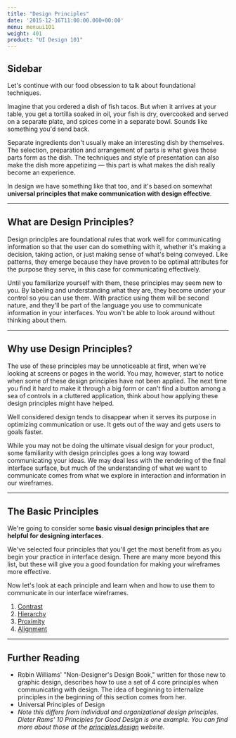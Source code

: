 ```yaml
---
title: "Design Principles"
date: '2015-12-16T11:00:00.000+00:00'
menu: menuui101
weight: 401
product: "UI Design 101"
---
```


## Sidebar

Let's continue with our food obsession to talk about foundational techniques.

Imagine that you ordered a dish of fish tacos. But when it arrives at your table, you get a tortilla soaked in oil, your fish is dry, overcooked and served on a separate plate, and spices come in a separate bowl. Sounds like something you'd send back.

Separate ingredients don't usually make an interesting dish by themselves. The selection, preparation and arrangement of parts is what gives those parts form as the dish. The techniques and style of presentation can also make the dish more appetizing — this part is what makes the dish really become an experience.

In design we have something like that too, and it's based on somewhat **universal principles that make communication with design effective**.

- - -

## What are Design Principles?

Design principles are foundational rules that work well for communicating information so that the user can do something with it, whether it's making a decision, taking action, or just making sense of what's being conveyed. Like patterns, they emerge because they have proven to be optimal attributes for the purpose they serve, in this case for communicating effectively.

Until you familiarize yourself with them, these principles may seem new to you. By labeling and understanding what they are, they become under your control so you can use them. With practice using them will be second nature, and they'll be part of the language you use to communicate information in your interfaces. You won't be able to look around without thinking about them.

---

## Why use Design Principles?

The use of these principles may be unnoticeable at first, when we're looking at screens or pages in the world. You may, however, start to notice when some of these design principles have not been applied. The next time you find it hard to make it through a big form or can't find a button among a sea of controls in a cluttered application, think about how applying these design principles might have helped.

Well considered design tends to disappear when it serves its purpose in optimizing communication or use. It gets out of the way and gets users to goals faster.

While you may not be doing the ultimate visual design for your product, some familiarity with design principles goes a long way toward communicating your ideas. We may deal less with the rendering of the final interface surface, but much of the understanding of what we want to communicate comes from what we explore in interaction and information in our wireframes.
  

- - -

## The Basic Principles

We're going to consider some **basic visual design principles that are helpful for designing interfaces**.

We've selected four principles that you'll get the most benefit from as you begin your practice in interface design. There are many more beyond this list, but these will give you a good foundation for making your wireframes more effective.

Now let's look at each principle and learn when and how to use them to communicate in our interface wireframes.

1.  [Contrast](contrast/)
2.  [Hierarchy](hierarchy/)
3.  [Proximity](proximity/)
4.  [Alignment](alignment/)


- - -

## Further Reading

*   Robin Williams' "Non-Designer's Design Book," written for those new to graphic design, describes how to use a set of 4 core principles when communicating with design. The idea of beginning to internalize principles in the beginning of this section comes from her.
*   Universal Principles of Design
*   _Note this differs from individual and organizational design principles. Dieter Rams' 10 Principles for Good Design is one example. You can find more about those at the [principles.design](https://principles.design/examples/) website._